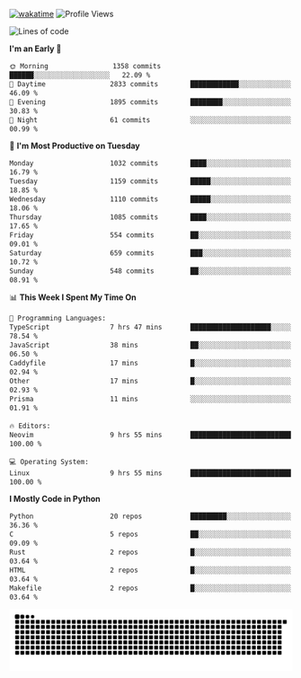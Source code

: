 [![wakatime](https://wakatime.com/badge/user/b920b284-3cde-4cd4-b72e-f7f22d050b16.svg)](https://wakatime.com/@b920b284-3cde-4cd4-b72e-f7f22d050b16)
![Profile Views](http://img.shields.io/badge/Profile%20Views-4586-blue)
<!--START_SECTION:waka-->
![Lines of code](https://img.shields.io/badge/From%20Hello%20World%20I%27ve%20Written-5.3%20million%20lines%20of%20code-blue)

**I'm an Early 🐤** 

```text
🌞 Morning                1358 commits        ██████░░░░░░░░░░░░░░░░░░░   22.09 % 
🌆 Daytime                2833 commits        ████████████░░░░░░░░░░░░░   46.09 % 
🌃 Evening                1895 commits        ████████░░░░░░░░░░░░░░░░░   30.83 % 
🌙 Night                  61 commits          ░░░░░░░░░░░░░░░░░░░░░░░░░   00.99 % 
```
📅 **I'm Most Productive on Tuesday** 

```text
Monday                   1032 commits        ████░░░░░░░░░░░░░░░░░░░░░   16.79 % 
Tuesday                  1159 commits        █████░░░░░░░░░░░░░░░░░░░░   18.85 % 
Wednesday                1110 commits        █████░░░░░░░░░░░░░░░░░░░░   18.06 % 
Thursday                 1085 commits        ████░░░░░░░░░░░░░░░░░░░░░   17.65 % 
Friday                   554 commits         ██░░░░░░░░░░░░░░░░░░░░░░░   09.01 % 
Saturday                 659 commits         ███░░░░░░░░░░░░░░░░░░░░░░   10.72 % 
Sunday                   548 commits         ██░░░░░░░░░░░░░░░░░░░░░░░   08.91 % 
```


📊 **This Week I Spent My Time On** 

```text
💬 Programming Languages: 
TypeScript               7 hrs 47 mins       ████████████████████░░░░░   78.54 % 
JavaScript               38 mins             ██░░░░░░░░░░░░░░░░░░░░░░░   06.50 % 
Caddyfile                17 mins             █░░░░░░░░░░░░░░░░░░░░░░░░   02.94 % 
Other                    17 mins             █░░░░░░░░░░░░░░░░░░░░░░░░   02.93 % 
Prisma                   11 mins             ░░░░░░░░░░░░░░░░░░░░░░░░░   01.91 % 

🔥 Editors: 
Neovim                   9 hrs 55 mins       █████████████████████████   100.00 % 

💻 Operating System: 
Linux                    9 hrs 55 mins       █████████████████████████   100.00 % 
```

**I Mostly Code in Python** 

```text
Python                   20 repos            █████████░░░░░░░░░░░░░░░░   36.36 % 
C                        5 repos             ██░░░░░░░░░░░░░░░░░░░░░░░   09.09 % 
Rust                     2 repos             █░░░░░░░░░░░░░░░░░░░░░░░░   03.64 % 
HTML                     2 repos             █░░░░░░░░░░░░░░░░░░░░░░░░   03.64 % 
Makefile                 2 repos             █░░░░░░░░░░░░░░░░░░░░░░░░   03.64 % 
```




<!--END_SECTION:waka-->
![Snake animation](https://raw.githubusercontent.com/timmypidashev/timmypidashev/main/commits.svg)
